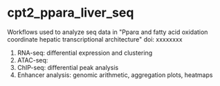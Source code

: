 # cpt2_ppara_liver_seq
Workflows used to analyze seq data in "Ppar⍺ and fatty acid oxidation coordinate hepatic transcriptional architecture"
doi: xxxxxxxx

1. RNA-seq: differential expression and clustering
2. ATAC-seq: 
3. ChIP-seq: differential peak analysis
4. Enhancer analysis: genomic arithmetic, aggregation plots, heatmaps
